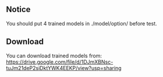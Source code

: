 ## Notice
You should put 4 trained models in ./model/option/ before test.

## Download
You can download trained models from:  
https://drive.google.com/file/d/1DJmXBNsc-tuJm21deP2siDktYWK4EEKP/view?usp=sharing
